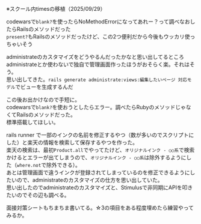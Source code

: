 ※スクール内timesの移植（2025/09/29）

codewarsで`blank?`を使ったらNoMethodErrorになってあれー？って調べなおしたらRailsのメソッドだった  
`present?`もRailsのメソッドだったけど、この2つ便利だから今後もウッカリ使っちゃいそう  

administrateのカスタマイズをどうやるんだったかなと思い出してるところ  
administrateとか使わないで独自で管理画面作ったほうがおそらく楽。それはそう。  
思い出してきた。`rails generate administrate:views:編集したいページ 対応モデル`でビューを生成するんだ  

この後お出かけなので手短に。  
codewarsで`blank?`を使おうとしたらエラー。調べたらRubyのメソッドじゃなくてRailsのメソッドだった。  
標準搭載してほしい。  

rails runner で一部のインクの名前を修正するやつ（数が多いのでスクリプトにした）と楽天の情報を検索して保存するやつを作った。  
楽天の検索は、最初`Product.all`でやってたけど、`オリジナルインク - ○○系`で検索かけるとエラーが出てしまうので、`オリジナルインク - ○○系`は除外するようにした（`where.not`で除外できる）。  
あとは管理画面で違うインクが登録されてしまっているのを修正できるようにしたいので、administrateのカスタマイズの仕方を思い出していた。  
思い出したのでadministrateのカスタマイズと、Stimulusで非同期にAPIを叩きたいのでその辺も調べる。  

面接対策シートもちまちま書いてる。☆3の項目をある程度埋めたら練習やってみるか。  

